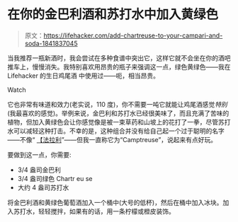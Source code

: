 # 在你的金巴利酒和苏打水中加入黄绿色

> 原文：<https://lifehacker.com/add-chartreuse-to-your-campari-and-soda-1841837045>

当我推荐一瓶新酒时，我会尝试在多种食谱中突出它，这样它就不会坐在你的酒吧推车上，慢慢消失。我特别喜欢用昂贵的瓶子来强调这一点，绿色黄绿色——我在 Lifehacker 的生日鸡尾酒 中使用过——呃，相当昂贵。

Watch

它也非常有味道和效力(老实说，110 度)，你不需要一吨它就能让鸡尾酒感觉*特别*(我最喜欢的感觉)。举例来说，金巴利和苏打水已经很美味了，而且充满了苦味的植物，但加入黄绿色会让你感觉像是被一束草药和山坡上的花打了一拳，尽管苏打水可以减轻这种打击。不幸的是，这种组合并没有给自己起一个过于聪明的名字——不像“ [【法拉利](https://skillet.lifehacker.com/3-ingredient-happy-hour-the-bracing-ferrari-soda-1794534784)”——但我一直称它为“Camptreuse”，说起来有点好玩。

要做到这一点，你需要:

*   3/4 盎司金巴利
*   3/4 盎司绿色 Chartr eu se
*   大约 4 盎司苏打水

将金巴利酒和黄绿色葡萄酒加入一个桶中(大号的低杯)，然后在桶中加入冰块。加入苏打水，轻轻搅拌，如果有的话，用一条柠檬或橙皮装饰。